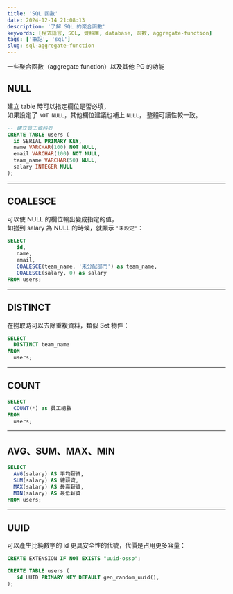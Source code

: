 ```yaml
---
title: 'SQL 函數'
date: 2024-12-14 21:08:13
description: '了解 SQL 的聚合函數'
keywords: [程式語言, SQL, 資料庫, database, 函數, aggregate-function]
tags: ['筆記', 'sql']
slug: sql-aggregate-function
---
```


一些聚合函數（aggregate function）以及其他 PG 的功能

## NULL

建立 table 時可以指定欄位是否必填，  
如果設定了 `NOT NULL`，其他欄位建議也補上 `NULL`， 整體可讀性較一致。

```SQL
-- 建立員工資料表
CREATE TABLE users (
  id SERIAL PRIMARY KEY,
  name VARCHAR(100) NOT NULL,
  email VARCHAR(100) NOT NULL,
  team_name VARCHAR(50) NULL,
  salary INTEGER NULL
);
```

---

## COALESCE

可以使 NULL 的欄位輸出變成指定的值，  
如撈到 salary 為 NULL 的時候，就顯示 `'未設定'`：

```SQL
SELECT
   id,
   name,
   email,
   COALESCE(team_name, '未分配部門') as team_name,
   COALESCE(salary, 0) as salary
FROM users;
```

---

## DISTINCT

在撈取時可以去除重複資料，類似 Set 物件：

```SQL
SELECT
  DISTINCT team_name
FROM
  users;
```

---

## COUNT

```SQL
SELECT
  COUNT(*) as 員工總數
FROM
  users;
```

---

## AVG、SUM、MAX、MIN

```SQL
SELECT
  AVG(salary) AS 平均薪資,
  SUM(salary) AS 總薪資,
  MAX(salary) AS 最高薪資,
  MIN(salary) AS 最低薪資
FROM users;
```

---

## UUID

可以產生比純數字的 id 更具安全性的代號，代價是占用更多容量：

```SQL
CREATE EXTENSION IF NOT EXISTS "uuid-ossp";

CREATE TABLE users (
   id UUID PRIMARY KEY DEFAULT gen_random_uuid(),
);
```
